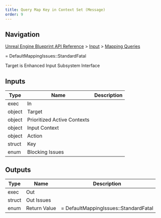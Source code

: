 ```yaml
---
title: Query Map Key in Context Set (Message)
order: 9
---
```

## Navigation

[Unreal Engine Blueprint API Reference](https://dev.epicgames.com/documentation/en-us/unreal-engine/BlueprintAPI) > [Input](https://dev.epicgames.com/documentation/en-us/unreal-engine/BlueprintAPI/Input) > [Mapping Queries](https://dev.epicgames.com/documentation/en-us/unreal-engine/BlueprintAPI/Input/MappingQueries)

= DefaultMappingIssues::StandardFatal

Target is Enhanced Input Subsystem Interface

## Inputs

| Type | Name | Description |
| --- | --- | --- |
| exec | In |  |
| object | Target |  |
| object | Prioritized Active Contexts |  |
| object | Input Context |  |
| object | Action |  |
| struct | Key |  |
| enum | Blocking Issues |  |

## Outputs

| Type | Name | Description |
| --- | --- | --- |
| exec | Out |  |
| struct | Out Issues |  |
| enum | Return Value | = DefaultMappingIssues::StandardFatal |

